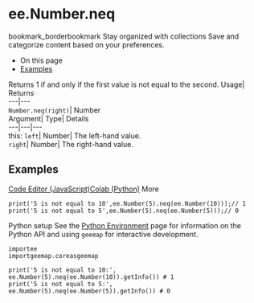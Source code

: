  
#  ee.Number.neq 
bookmark_borderbookmark Stay organized with collections  Save and categorize content based on your preferences. 
  * On this page
  * [Examples](https://developers.google.com/earth-engine/apidocs/ee-number-neq#examples)


Returns 1 if and only if the first value is not equal to the second. 
Usage| Returns  
---|---  
`Number.neq(right)`| Number  
Argument| Type| Details  
---|---|---  
this: `left`| Number| The left-hand value.  
`right`| Number| The right-hand value.  
## Examples
[Code Editor (JavaScript)](https://developers.google.com/earth-engine/apidocs/ee-number-neq#code-editor-javascript-sample)[Colab (Python)](https://developers.google.com/earth-engine/apidocs/ee-number-neq#colab-python-sample) More
```
print('5 is not equal to 10',ee.Number(5).neq(ee.Number(10)));// 1
print('5 is not equal to 5',ee.Number(5).neq(ee.Number(5)));// 0
```
Python setup
See the [ Python Environment](https://developers.google.com/earth-engine/guides/python_install) page for information on the Python API and using `geemap` for interactive development.
```
importee
importgeemap.coreasgeemap
```
```
print('5 is not equal to 10:', ee.Number(5).neq(ee.Number(10)).getInfo()) # 1
print('5 is not equal to 5:', ee.Number(5).neq(ee.Number(5)).getInfo()) # 0
```

